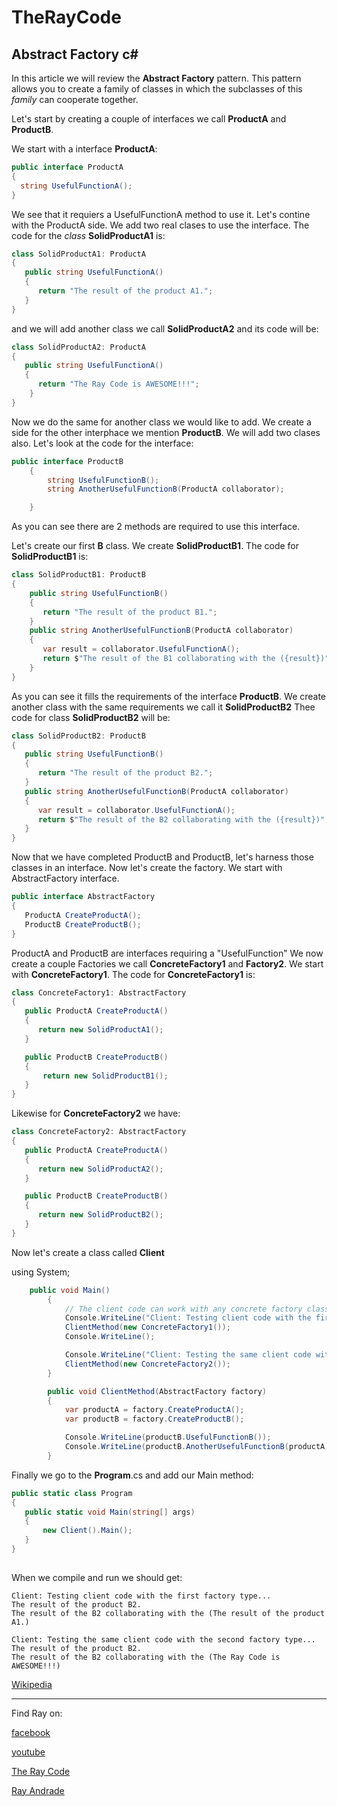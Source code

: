 # TheRayCode
## Abstract Factory c#

In this article we will review the **Abstract Factory** pattern.
This pattern allows you to create a family of classes in which
the subclasses of this *family* can cooperate together.

Let's start by creating a couple of interfaces we call **ProductA** and **ProductB**.

We start with a interface **ProductA**:

```c#
public interface ProductA
{
  string UsefulFunctionA();
}
```
We see that it requiers a UsefulFunctionA method to use it.
Let's contine with the ProductA side.
We add two real clases to use the interface.
The code for the *class* **SolidProductA1** is:

```c#
class SolidProductA1: ProductA
{
   public string UsefulFunctionA()
   {
      return "The result of the product A1.";
   }
}
```
and we will add another class we call **SolidProductA2** and its code will be:

```c#
class SolidProductA2: ProductA
{
   public string UsefulFunctionA()
   {
      return "The Ray Code is AWESOME!!!";
    }
}
```
Now we do the same for another class we would like to add. 
We create a side for the other interphace we mention **ProductB**.
We will add two clases also. Let's look at the code for the interface:

```c#
public interface ProductB
    {
        string UsefulFunctionB();
        string AnotherUsefulFunctionB(ProductA collaborator);

    }
```
As you can see there are 2 methods are required to use this interface.

Let's create our first **B** class.
We create **SolidProductB1**. 
The code for **SolidProductB1** is:

```c#
class SolidProductB1: ProductB
{
    public string UsefulFunctionB()
    {
       return "The result of the product B1.";
    }
    public string AnotherUsefulFunctionB(ProductA collaborator)
    {
       var result = collaborator.UsefulFunctionA();
       return $"The result of the B1 collaborating with the ({result})";
    }
}
```
As you can see it fills the requirements of the interface **ProductB**.
We create another class with the same requirements we call it **SolidProductB2**
Thee code for class **SolidProductB2** will be:
```c#
class SolidProductB2: ProductB
{
   public string UsefulFunctionB()
   {
      return "The result of the product B2.";
   }
   public string AnotherUsefulFunctionB(ProductA collaborator)
   {
      var result = collaborator.UsefulFunctionA();
      return $"The result of the B2 collaborating with the ({result})";
   }
}

```
Now that we have completed ProductB and ProductB, let's harness those classes in an interface.
Now let's create the factory.
We start with AbstractFactory interface.

```c#
public interface AbstractFactory
{
   ProductA CreateProductA();
   ProductB CreateProductB();
}
```
ProductA and ProductB are interfaces requiring a "UsefulFunction"
We now create a couple Factories we call **ConcreteFactory1** and **Factory2**.
We start with **ConcreteFactory1**.
The code for **ConcreteFactory1** is:
```c#
class ConcreteFactory1: AbstractFactory
{
   public ProductA CreateProductA()
   {
      return new SolidProductA1();
   }

   public ProductB CreateProductB()
   {
       return new SolidProductB1();
   }
}
```
Likewise for **ConcreteFactory2** we have:
```c#
class ConcreteFactory2: AbstractFactory
{
   public ProductA CreateProductA()
   {
      return new SolidProductA2();
   }

   public ProductB CreateProductB()
   {
      return new SolidProductB2();
   }
}
```
Now let's create a class called **Client**

using System;

```c#
	public void Main()
        {
            // The client code can work with any concrete factory class.
            Console.WriteLine("Client: Testing client code with the first factory type...");
            ClientMethod(new ConcreteFactory1());
            Console.WriteLine();

            Console.WriteLine("Client: Testing the same client code with the second factory type...");
            ClientMethod(new ConcreteFactory2());
        }

        public void ClientMethod(AbstractFactory factory)
        {
            var productA = factory.CreateProductA();
            var productB = factory.CreateProductB();

            Console.WriteLine(productB.UsefulFunctionB());
            Console.WriteLine(productB.AnotherUsefulFunctionB(productA));
        }
```


Finally we go to the **Program**.cs and add our Main method:

```c#
public static class Program
{
   public static void Main(string[] args)
   {
       new Client().Main();
   }
} 
    
```
When we compile and run we should get:

```
Client: Testing client code with the first factory type...
The result of the product B2.
The result of the B2 collaborating with the (The result of the product A1.)

Client: Testing the same client code with the second factory type...
The result of the product B2.
The result of the B2 collaborating with the (The Ray Code is AWESOME!!!)

```

[Wikipedia](https://en.wikipedia.org/wiki/Abstract_factory_pattern)


----------------------------------------------------------------------------------------------------

Find Ray on:

[facebook](https://www.facebook.com/TheRayCode/)

[youtube](https://www.youtube.com/user/AndradeRay/)

[The Ray Code](https://www.RayAndrade.com)

[Ray Andrade](https://www.RayAndrade.org)


